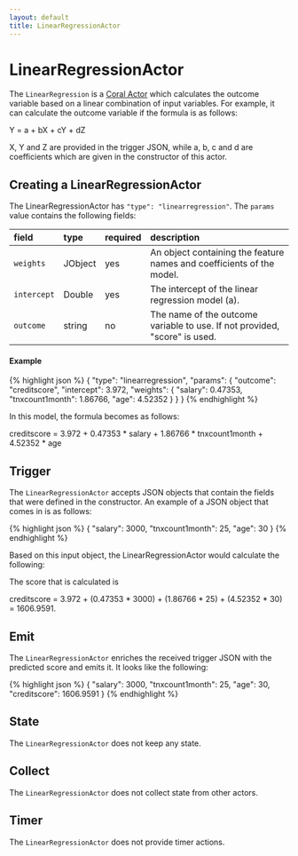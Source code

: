 ```yaml
---
layout: default
title: LinearRegressionActor
---
```

<!--
   Licensed to the Apache Software Foundation (ASF) under one or more
   contributor license agreements.  See the NOTICE file distributed with
   this work for additional information regarding copyright ownership.
   The ASF licenses this file to You under the Apache License, Version 2.0
   (the "License"); you may not use this file except in compliance with
   the License.  You may obtain a copy of the License at

       http://www.apache.org/licenses/LICENSE-2.0

   Unless required by applicable law or agreed to in writing, software
   distributed under the License is distributed on an "AS IS" BASIS,
   WITHOUT WARRANTIES OR CONDITIONS OF ANY KIND, either express or implied.
   See the License for the specific language governing permissions and
   limitations under the License.
-->

# LinearRegressionActor
The `LinearRegression` is a [Coral Actor](https://github.com/coral-streaming/coral/wiki/Coral-Actors) which calculates the outcome variable based on a linear combination of input variables. For example, it can calculate the outcome variable if the formula is as follows:

Y = a + bX + cY + dZ

X, Y and Z are provided in the trigger JSON, while a, b, c and d are coefficients which are given in the constructor of this actor.

## Creating a LinearRegressionActor
The LinearRegressionActor has `"type": "linearregression"`. The `params` value contains the following fields:

field  | type | required | description
:----- | :---- | :--- | :------------
`weights` | JObject | yes | An object containing the feature names and coefficients of the model.
`intercept` | Double | yes | The intercept of the linear regression model (a).
`outcome` | string | no | The name of the outcome variable to use. If not provided, "score" is used.

#### Example
{% highlight json %}
{
  "type": "linearregression",
  "params": {
    "outcome": "creditscore",
    "intercept": 3.972,
    "weights": {
      "salary": 0.47353,
      "tnxcount1month": 1.86766,
      "age": 4.52352
    }
  }
}
{% endhighlight %}

In this model, the formula becomes as follows: 

creditscore = 3.972 + 0.47353 * salary + 1.86766 * tnxcount1month + 4.52352 * age

## Trigger
The `LinearRegressionActor` accepts JSON objects that contain the fields that were defined in the constructor.
An example of a JSON object that comes in is as follows:

{% highlight json %}
{
  "salary": 3000,
  "tnxcount1month": 25,
  "age": 30
}
{% endhighlight %}

Based on this input object, the LinearRegressionActor would calculate the following:

The score that is calculated is 

creditscore = 3.972 + (0.47353 * 3000) + (1.86766 * 25) + (4.52352 * 30) = 1606.9591.

## Emit
The `LinearRegressionActor` enriches the received trigger JSON with the predicted score and emits it. It looks like the following:

{% highlight json %}
{
   "salary": 3000,
   "tnxcount1month": 25,
   "age": 30,
   "creditscore": 1606.9591
}
{% endhighlight %}

## State
The `LinearRegressionActor` does not keep any state.

## Collect
The `LinearRegressionActor` does not collect state from other actors.

## Timer
The `LinearRegressionActor` does not provide timer actions.
